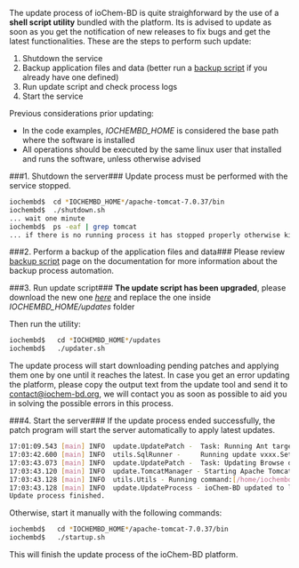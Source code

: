 The update process of ioChem-BD is quite straighforward by the use of a **shell script  utility**  bundled with the platform. Its is advised to update as soon as you get the notification of new releases to fix bugs and get the latest functionalities. 
These are the steps to perform such update:
   1. Shutdown the service
   2. Backup application files and data (better run a [backup script](https://documentation.iochem-bd.org/backup-policy.html) if you already have one defined)
   3. Run update script and check process logs 
   4. Start the service


Previous considerations prior updating:
  * In the code examples,  *IOCHEMBD_HOME* is considered the base path where the software is installed 
  * All operations should be executed by the same linux user that installed and runs the software, unless otherwise advised

###1. Shutdown the server### 
Update process must be performed with the service stopped.

```bash
iochembd$  cd *IOCHEMBD_HOME*/apache-tomcat-7.0.37/bin
iochembd$  ./shutdown.sh
... wait one minute
iochembd$  ps -eaf | grep tomcat
... if there is no running process it has stopped properly otherwise kill the process
```

###2. Perform a backup of the application files and data###
Please review [backup script](https://documentation.iochem-bd.org/backup-policy.html) page on the documentation for more information about the backup process automation.

###3. Run update script###
**The update script has been upgraded**, please download the new one *[here](https://www.iochem-bd.org/updater/updater.sh)* and replace the one inside  *IOCHEMBD_HOME/updates* folder

Then run the utility:
```bash
iochembd$   cd *IOCHEMBD_HOME*/updates
iochembd$   ./updater.sh
```

The update process will start downloading pending patches and applying them one by one until it reaches the latest. 
In case you get an error updating the platform, please copy the output text from the update tool and send it to contact@iochem-bd.org, we will contact you as soon as possible to aid you in solving the possible errors in this process.

###4. Start the server###
If the update process ended successfully, the patch program will start the server automatically to apply latest updates.

```bash
17:01:09.543 [main] INFO  update.UpdatePatch -  Task: Running Ant target : update
17:03:42.600 [main] INFO  utils.SqlRunner -     Running update vxxx.SetCalculationOrdering
17:03:43.073 [main] INFO  update.UpdatePatch -  Task: Updating Browse dspace.cfg file
17:03:43.120 [main] INFO  update.TomcatManager - Starting Apache Tomcat...  <== Server started
17:03:43.128 [main] INFO  utils.Utils - Running command:[/home/iochembd/iochem-bd/apache-tomcat-7.0.37/bin/startup.sh]
17:03:43.128 [main] INFO  update.UpdateProcess - ioChem-BD updated to latest version.
Update process finished.
```

Otherwise, start it manually with the following commands:
```bash
iochembd$   cd *IOCHEMBD_HOME*/apache-tomcat-7.0.37/bin
iochembd$   ./startup.sh
```
This will finish the update process of the ioChem-BD platform.
